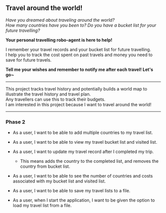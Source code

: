 ## Travel around the world! 

*Have you dreamed about traveling around the world?*  
*How many countries have you been to? Do you have a bucket list for your future travelling?*  

**Your personal travelling robo-agent is here to help!**  

I remember your travel records and your bucket list for future travelling.  
I help you to track the cost spent on past travels and money you need to save for future travels.  


**Tell me your wishes and remember to notify me after each travel! Let's go~**  


---  


This project tracks travel history and potentially builds a world map to illustrate the travel history and travel plan.  
Any travellers can use this to track their budgets.  
I am interested in this project because I want to travel around the world!  


---  



### Phase 2 

- As a user, I want to be able to add multiple countries to my travel list.  
- As a user, I want to be able to view my travel bucket list and visited list.  
- As a user, I want to update my travel record after I completed my trip.  
    - This means adds the country to the completed list, and removes the country from bucket list.  
- As a user, I want to be able to see the number of countries and costs associated with my bucket list and visited list.

- As a user, I want to be able to save my travel lists to a file.
- As a user, when I start the application, I want to be given the option to load my travel list from a file.